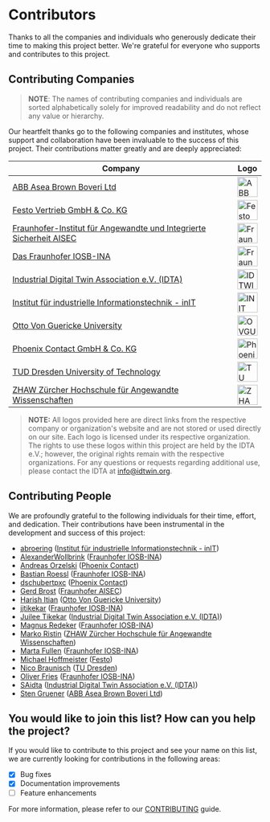 # Contributors

Thanks to all the companies and individuals who generously dedicate their time to making this project better. We're grateful for everyone who supports and
contributes to this project.

## Contributing Companies

> **NOTE**: The names of contributing companies and individuals are sorted alphabetically solely for improved readability and do not reflect any value or hierarchy.

Our heartfelt thanks go to the following companies and institutes, whose support and collaboration have been invaluable to the success of this project. Their
contributions matter greatly and are deeply appreciated:

| Company                                                                                                 | Logo                                                                                                                                                        |
|---------------------------------------------------------------------------------------------------------|-------------------------------------------------------------------------------------------------------------------------------------------------------------|
| [ABB Asea Brown Boveri Ltd](https://new.abb.com/)                                                       | <img src="https://global.abb/content/dam/abb-etc/commons/abb-logo.svg" alt="ABB Logo" height="40">                                             |
| [Festo Vertrieb GmbH & Co. KG](https://www.festo.com)                                                   | <img src="https://www.festo.com/media/fox/frontend/img/svg/logo_blue.svg" alt="Festo Logo" height="40">                                        |
| [Fraunhofer-Institut für Angewandte und Integrierte Sicherheit AISEC](https://www.aisec.fraunhofer.de/) | <img src="https://www.aisec.fraunhofer.de/content/dam/aisec/aisec_190x52.gif" alt="Fraunhofer AISEC Logo" height="40">                         |
| [Das Fraunhofer IOSB-INA](https://www.iosb-ina.fraunhofer.de/)                                          | <img src="https://www.iosb-ina.fraunhofer.de/content/dam/iosb/iosb-ina/images/Logo%20IOSB-INA.png" alt="Fraunhofer IOSB-INA Logo" height="40"> |
| [Industrial Digital Twin Association e.V. (IDTA)](https://www.idtwin.org/)                              | <img src="https://industrialdigitaltwin.org/wp-content/themes/idta/vendor/images/idta-logo.png" alt="IDTWIN Logo" height="40">                 |
| [Institut für industrielle Informationstechnik - inIT](https://www.init-owl.de)                         | <img src="https://www.init-owl.de/typo3conf/ext/initowl_layout/Resources/Public/Img/inIT_2020.svg" alt="INIT OWL Logo" height="40">            |
| [Otto Von Guericke University](https://www.ovgu.de)                                                     | <img src="https://www.ovgu.de/pub/theme/ovgu_min_theme/skin/img/logo_std.png" alt="OVGU Logo" height="40">                                     |
| [Phoenix Contact GmbH & Co. KG](https://www.phoenixcontact.com/)                                        | <img src="https://static.phoenixcontact.com/common/assets/images/signal-chain.svg" alt="Phoenix Contact Logo" height="40">                     |
| [TUD Dresden University of Technology](https://tu-dresden.de/)                                          | <img src="https://tu-dresden.de/tu-dresden/profil/ressourcen/bilder/markenwerte/TUD_Vorschaubilder_Marke_640x430_Logo_2.jpg" alt="TU Dresden Logo" height="40">                                |
| [ZHAW Zürcher Hochschule für Angewandte Wissenschaften](https://www.zhaw.ch/)                           | <img src="https://upload.wikimedia.org/wikipedia/commons/thumb/e/e6/ZHAW_Logo.svg/514px-ZHAW_Logo.svg.png" alt="ZHAW Logo" height="40">        |

> **NOTE:** All logos provided here are direct links from the respective company or organization's website and are not stored or used directly on our site. Each logo is licensed under its respective organization. The rights to use these logos within this project are held by the IDTA e.V.; however, the original rights remain with the respective organizations. For any questions or requests regarding additional use, please contact the IDTA at info@idtwin.org.


## Contributing People

We are profoundly grateful to the following individuals for their time, effort, and dedication. Their contributions have been instrumental in the development
and success of this project:

* [abroering](https://github.com/abroering) ([Institut für industrielle Informationstechnik - inIT](https://www.init-owl.de))
* [AlexanderWollbrink](https://github.com/AlexanderWollbrink) ([Fraunhofer IOSB-INA](https://www.iosb-ina.fraunhofer.de/))
* [Andreas Orzelski](https://github.com/aorzelskiGH) ([Phoenix Contact](https://www.phoenixcontact.com/))
* [Bastian Roessl](mailto:bastian.roessl@iosb-ina.fraunhofer.de) ([Fraunhofer IOSB-INA](https://www.iosb-ina.fraunhofer.de/))
* [dschubertpxc](https://github.com/dschubertpxc) ([Phoenix Contact](https://www.phoenixcontact.com/))
* [Gerd Brost](mailto:gerd.brost@aisec.fraunhofer.de) ([Fraunhofer AISEC](https://www.aisec.fraunhofer.de/))
* [Harish Itian](https://github.com/harishpakala) ([Otto Von Guericke University](https://www.ovgu.de))
* [jjtikekar](https://github.com/jjtikekar) ([Fraunhofer IOSB-INA](https://www.iosb-ina.fraunhofer.de/))
* [Juilee Tikekar](https://github.com/juileetikekar) ([Industrial Digital Twin Association e.V. (IDTA)](https://www.idtwin.org/))
* [Magnus Redeker](https://github.com/magnus-redeker) ([Fraunhofer IOSB-INA](https://www.iosb-ina.fraunhofer.de/))
* [Marko Ristin](https://github.com/mristin) ([ZHAW Zürcher Hochschule für Angewandte Wissenschaften](https://www.zhaw.ch/))
* [Marta Fullen](https://github.com/martafullen) ([Fraunhofer IOSB-INA](https://www.iosb-ina.fraunhofer.de/))
* [Michael Hoffmeister](https://github.com/MichaelHoffmeisterFesto) ([Festo](https://www.festo.com))
* [Nico Braunisch](mailto:nico.braunisch@tu-dresden.de) ([TU Dresden](https://tu-dresden.de/))
* [Oliver Fries](https://github.com/Freezor) ([Fraunhofer IOSB-INA](https://www.iosb-ina.fraunhofer.de/))
* [SAidta](https://github.com/SAidta) ([Industrial Digital Twin Association e.V. (IDTA)](https://www.idtwin.org/))
* [Sten Gruener](https://github.com/StenGruener) ([ABB Asea Brown Boveri Ltd](https://new.abb.com/))

## You would like to join this list? How can you help the project?

If you would like to contribute to this project and see your name on this list, we are currently looking for contributions in the following areas:

- [X] Bug fixes
- [X] Documentation improvements
- [ ] Feature enhancements

For more information, please refer to our [CONTRIBUTING](CONTRIBUTING.md) guide.

